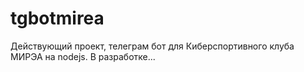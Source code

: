 # tgbotmirea
Действующий проект, телеграм бот для Киберспортивного клуба МИРЭА на nodejs.
В разработке...
